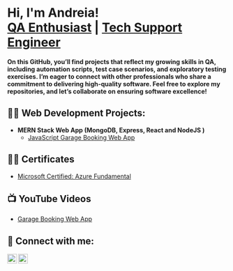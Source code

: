 <h1>Hi, I'm Andreia! <br/><a href="www.linkedin.com/in/andreiasalesribeiro">QA Enthusiast</a> | <a href="www.linkedin.com/in/andreiasalesribeiro"> Tech Support Engineer </a></h1>

<b> On this GitHub, you’ll find projects that reflect my growing skills in QA, including automation scripts, test case scenarios, and exploratory testing exercises. I’m eager to connect with other professionals who share a commitment to delivering high-quality software. Feel free to explore my repositories, and let’s collaborate on ensuring software excellence! </b>

<h2>👨‍💻 Web Development Projects:</h2>

- <b> MERN Stack Web App  (MongoDB, Express, React and NodeJS ) </b>
  - [JavaScript Garage Booking Web App](https://github.com/Andreiasribeiro/Andreiasribeiro)

<h2>👨‍💻 Certificates</h2>

  - [Microsoft Certified: Azure Fundamental](https://github.com/Andreiasribeiro/Andreiasribeiro)

<h2>📺 YouTube Videos</h2>

- [Garage Booking Web App](https://www.youtube.com/watch?v=USOe2FrA8Bc)

<h2> 🤳 Connect with me:</h2>

[<img align="left" alt="JoshMadakor | YouTube" width="22px" src="https://cdn.jsdelivr.net/npm/simple-icons@v3/icons/youtube.svg" />][youtube]
[<img align="left" alt="JoshMadakor | LinkedIn" width="22px" src="https://cdn.jsdelivr.net/npm/simple-icons@v3/icons/linkedin.svg" />][linkedin]

[youtube]: https://www.youtube.com/watch?v=USOe2FrA8Bc
[linkedin]: www.linkedin.com/in/andreiasalesribeiro/

<!--
**Andreiasribeiro/Andreiasribeiro** is a ✨ _special_ ✨ repository because its `README.md` (this file) appears on your GitHub profile.

Here are some ideas to get you started:

- 🔭 I’m currently working on ...
- 🌱 I’m currently learning ...
- 👯 I’m looking to collaborate on ...
- 🤔 I’m looking for help with ...
- 💬 Ask me about ...
- 📫 How to reach me: ...
- 😄 Pronouns: ...
- ⚡ Fun fact: ...
-->
